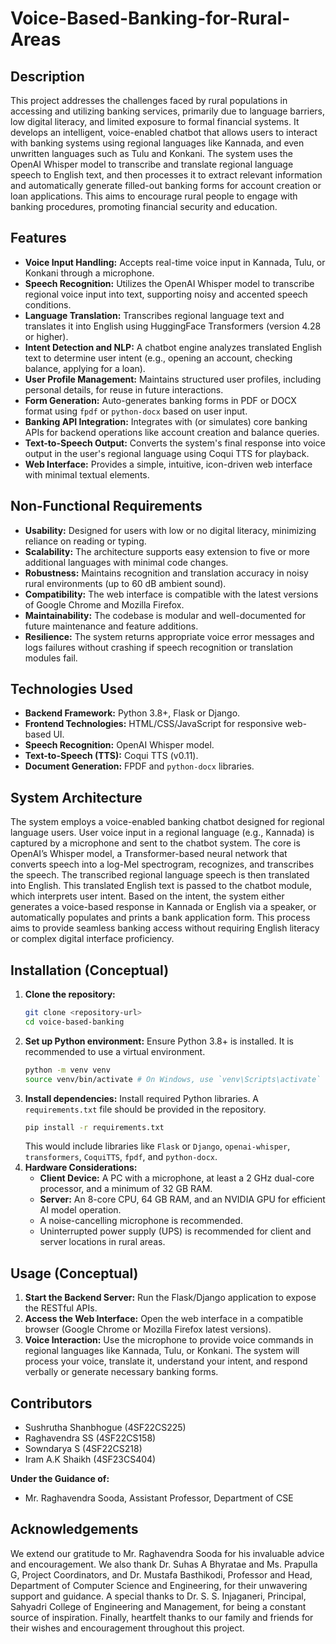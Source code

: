 # Voice-Based-Banking-for-Rural-Areas

## Description

This project addresses the challenges faced by rural populations in accessing and utilizing banking services, primarily due to language barriers, low digital literacy, and limited exposure to formal financial systems. It develops an intelligent, voice-enabled chatbot that allows users to interact with banking systems using regional languages like Kannada, and even unwritten languages such as Tulu and Konkani. The system uses the OpenAI Whisper model to transcribe and translate regional language speech to English text, and then processes it to extract relevant information and automatically generate filled-out banking forms for account creation or loan applications. This aims to encourage rural people to engage with banking procedures, promoting financial security and education.

## Features

  * **Voice Input Handling:** Accepts real-time voice input in Kannada, Tulu, or Konkani through a microphone.
  * **Speech Recognition:** Utilizes the OpenAI Whisper model to transcribe regional voice input into text, supporting noisy and accented speech conditions.
  * **Language Translation:** Transcribes regional language text and translates it into English using HuggingFace Transformers (version 4.28 or higher).
  * **Intent Detection and NLP:** A chatbot engine analyzes translated English text to determine user intent (e.g., opening an account, checking balance, applying for a loan).
  * **User Profile Management:** Maintains structured user profiles, including personal details, for reuse in future interactions.
  * **Form Generation:** Auto-generates banking forms in PDF or DOCX format using `fpdf` or `python-docx` based on user input.
  * **Banking API Integration:** Integrates with (or simulates) core banking APIs for backend operations like account creation and balance queries.
  * **Text-to-Speech Output:** Converts the system's final response into voice output in the user's regional language using Coqui TTS for playback.
  * **Web Interface:** Provides a simple, intuitive, icon-driven web interface with minimal textual elements.

## Non-Functional Requirements

  * **Usability:** Designed for users with low or no digital literacy, minimizing reliance on reading or typing.
  * **Scalability:** The architecture supports easy extension to five or more additional languages with minimal code changes.
  * **Robustness:** Maintains recognition and translation accuracy in noisy rural environments (up to 60 dB ambient sound).
  * **Compatibility:** The web interface is compatible with the latest versions of Google Chrome and Mozilla Firefox.
  * **Maintainability:** The codebase is modular and well-documented for future maintenance and feature additions.
  * **Resilience:** The system returns appropriate voice error messages and logs failures without crashing if speech recognition or translation modules fail.

## Technologies Used

  * **Backend Framework:** Python 3.8+, Flask or Django.
  * **Frontend Technologies:** HTML/CSS/JavaScript for responsive web-based UI.
  * **Speech Recognition:** OpenAI Whisper model.
  * **Text-to-Speech (TTS):** Coqui TTS (v0.11).
  * **Document Generation:** FPDF and `python-docx` libraries.

## System Architecture

The system employs a voice-enabled banking chatbot designed for regional language users. User voice input in a regional language (e.g., Kannada) is captured by a microphone and sent to the chatbot system. The core is OpenAI’s Whisper model, a Transformer-based neural network that converts speech into a log-Mel spectrogram, recognizes, and transcribes the speech. The transcribed regional language speech is then translated into English. This translated English text is passed to the chatbot module, which interprets user intent. Based on the intent, the system either generates a voice-based response in Kannada or English via a speaker, or automatically populates and prints a bank application form. This process aims to provide seamless banking access without requiring English literacy or complex digital interface proficiency.

## Installation (Conceptual)

1.  **Clone the repository:**
    ```bash
    git clone <repository-url>
    cd voice-based-banking
    ```
2.  **Set up Python environment:**
    Ensure Python 3.8+ is installed. It is recommended to use a virtual environment.
    ```bash
    python -m venv venv
    source venv/bin/activate # On Windows, use `venv\Scripts\activate`
    ```
3.  **Install dependencies:**
    Install required Python libraries. A `requirements.txt` file should be provided in the repository.
    ```bash
    pip install -r requirements.txt
    ```
    This would include libraries like `Flask` or `Django`, `openai-whisper`, `transformers`, `CoquiTTS`, `fpdf`, and `python-docx`.
4.  **Hardware Considerations:**
      * **Client Device:** A PC with a microphone, at least a 2 GHz dual-core processor, and a minimum of 32 GB RAM.
      * **Server:** An 8-core CPU, 64 GB RAM, and an NVIDIA GPU for efficient AI model operation.
      * A noise-cancelling microphone is recommended.
      * Uninterrupted power supply (UPS) is recommended for client and server locations in rural areas.

## Usage (Conceptual)

1.  **Start the Backend Server:**
    Run the Flask/Django application to expose the RESTful APIs.
2.  **Access the Web Interface:**
    Open the web interface in a compatible browser (Google Chrome or Mozilla Firefox latest versions).
3.  **Voice Interaction:**
    Use the microphone to provide voice commands in regional languages like Kannada, Tulu, or Konkani. The system will process your voice, translate it, understand your intent, and respond verbally or generate necessary banking forms.

## Contributors

  * Sushrutha Shanbhogue (4SF22CS225) 
  * Raghavendra SS (4SF22CS158)
  * Sowndarya S (4SF22CS218) 
  * Iram A.K Shaikh (4SF23CS404) 

**Under the Guidance of:**

  * Mr. Raghavendra Sooda, Assistant Professor, Department of CSE

## Acknowledgements

We extend our gratitude to Mr. Raghavendra Sooda for his invaluable advice and encouragement. We also thank Dr. Suhas A Bhyratae and Ms. Prapulla G, Project Coordinators, and Dr. Mustafa Basthikodi, Professor and Head, Department of Computer Science and Engineering, for their unwavering support and guidance. A special thanks to Dr. S. S. Injaganeri, Principal, Sahyadri College of Engineering and Management, for being a constant source of inspiration. Finally, heartfelt thanks to our family and friends for their wishes and encouragement throughout this project.
